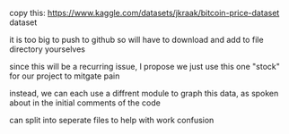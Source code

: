 copy this: https://www.kaggle.com/datasets/jkraak/bitcoin-price-dataset dataset

it is too big to push to github so will have to download and add to file directory yourselves

since this will be a recurring issue, I propose we just use this one "stock" for our project to mitgate pain

instead, we can each use a diffrent module to graph this data, as spoken about in the initial comments of the code

can split into seperate files to help with work confusion
